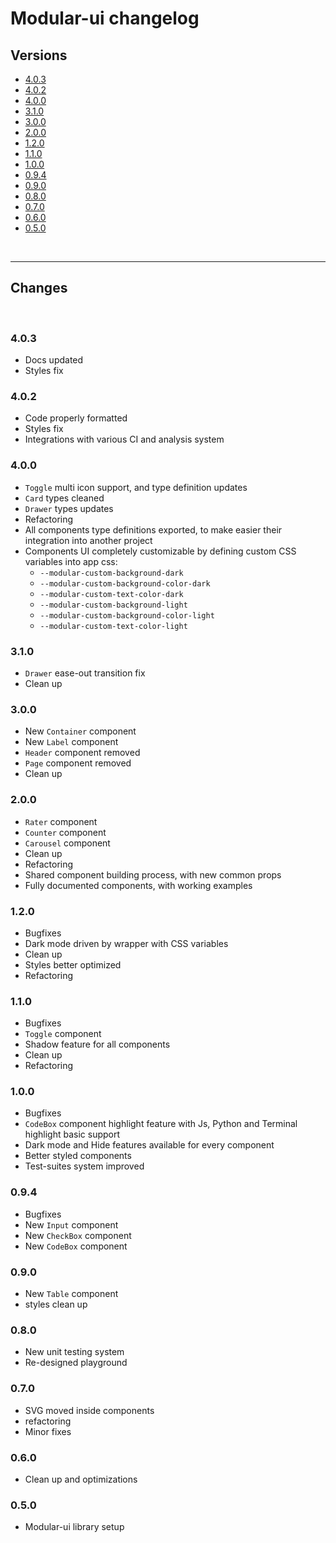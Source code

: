 # Modular-ui changelog

## Versions

-   [4.0.3](#403)
-   [4.0.2](#402)
-   [4.0.0](#400)
-   [3.1.0](#310)
-   [3.0.0](#300)
-   [2.0.0](#200)
-   [1.2.0](#120)
-   [1.1.0](#110)
-   [1.0.0](#100)
-   [0.9.4](#094)
-   [0.9.0](#090)
-   [0.8.0](#080)
-   [0.7.0](#070)
-   [0.6.0](#060)
-   [0.5.0](#050)

<br>

* * *

## Changes

<br>

### 4.0.3

-   Docs updated
-   Styles fix

### 4.0.2

-   Code properly formatted
-   Styles fix
-   Integrations with various CI and analysis system

### 4.0.0

-   `Toggle` multi icon support, and type definition updates
-   `Card` types cleaned
-   `Drawer` types updates
-   Refactoring
-   All components type definitions exported, to make easier their integration into another project
-   Components UI completely customizable by defining custom CSS variables into app css:
    -   `--modular-custom-background-dark`
    -   `--modular-custom-background-color-dark`
    -   `--modular-custom-text-color-dark`
    -   `--modular-custom-background-light`
    -   `--modular-custom-background-color-light`
    -   `--modular-custom-text-color-light`

### 3.1.0

-   `Drawer` ease-out transition fix
-   Clean up

### 3.0.0

-   New `Container` component
-   New `Label` component
-   `Header` component removed
-   `Page` component removed
-   Clean up

### 2.0.0

-   `Rater` component
-   `Counter` component
-   `Carousel` component
-   Clean up
-   Refactoring
-   Shared component building process, with new common props
-   Fully documented components, with working examples

### 1.2.0

-   Bugfixes
-   Dark mode driven by wrapper with CSS variables
-   Clean up
-   Styles better optimized
-   Refactoring

### 1.1.0

-   Bugfixes
-   `Toggle` component
-   Shadow feature for all components
-   Clean up
-   Refactoring

### 1.0.0

-   Bugfixes
-   `CodeBox` component highlight feature with Js, Python and Terminal highlight basic support
-   Dark mode and Hide features available for every component
-   Better styled components
-   Test-suites system improved

### 0.9.4

-   Bugfixes
-   New `Input` component
-   New `CheckBox` component
-   New `CodeBox` component

### 0.9.0

-   New `Table` component
-   styles clean up

### 0.8.0

-   New unit testing system
-   Re-designed playground

### 0.7.0

-   SVG moved inside components
-   refactoring
-   Minor fixes

### 0.6.0

-   Clean up and optimizations

### 0.5.0

-   Modular-ui library setup
